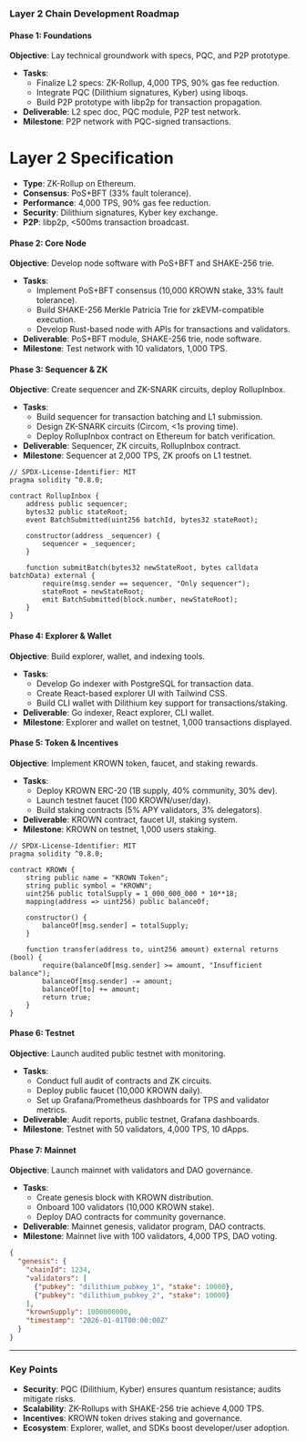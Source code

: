 
### Layer 2 Chain Development Roadmap

#### Phase 1: Foundations
**Objective**: Lay technical groundwork with specs, PQC, and P2P prototype.
- **Tasks**:
  - Finalize L2 specs: ZK-Rollup, 4,000 TPS, 90% gas fee reduction.
  - Integrate PQC (Dilithium signatures, Kyber) using liboqs.
  - Build P2P prototype with libp2p for transaction propagation.
- **Deliverable**: L2 spec doc, PQC module, P2P test network.
- **Milestone**: P2P network with PQC-signed transactions.


# Layer 2 Specification
- **Type**: ZK-Rollup on Ethereum.
- **Consensus**: PoS+BFT (33% fault tolerance).
- **Performance**: 4,000 TPS, 90% gas fee reduction.
- **Security**: Dilithium signatures, Kyber key exchange.
- **P2P**: libp2p, <500ms transaction broadcast.


#### Phase 2: Core Node
**Objective**: Develop node software with PoS+BFT and SHAKE-256 trie.
- **Tasks**:
  - Implement PoS+BFT consensus (10,000 KROWN stake, 33% fault tolerance).
  - Build SHAKE-256 Merkle Patricia Trie for zkEVM-compatible execution.
  - Develop Rust-based node with APIs for transactions and validators.
- **Deliverable**: PoS+BFT module, SHAKE-256 trie, node software.
- **Milestone**: Test network with 10 validators, 1,000 TPS.

#### Phase 3: Sequencer & ZK
**Objective**: Create sequencer and ZK-SNARK circuits, deploy RollupInbox.
- **Tasks**:
  - Build sequencer for transaction batching and L1 submission.
  - Design ZK-SNARK circuits (Circom, <1s proving time).
  - Deploy RollupInbox contract on Ethereum for batch verification.
- **Deliverable**: Sequencer, ZK circuits, RollupInbox contract.
- **Milestone**: Sequencer at 2,000 TPS, ZK proofs on L1 testnet.

```solidity
// SPDX-License-Identifier: MIT
pragma solidity ^0.8.0;

contract RollupInbox {
    address public sequencer;
    bytes32 public stateRoot;
    event BatchSubmitted(uint256 batchId, bytes32 stateRoot);

    constructor(address _sequencer) {
        sequencer = _sequencer;
    }

    function submitBatch(bytes32 newStateRoot, bytes calldata batchData) external {
        require(msg.sender == sequencer, "Only sequencer");
        stateRoot = newStateRoot;
        emit BatchSubmitted(block.number, newStateRoot);
    }
}
```

#### Phase 4: Explorer & Wallet
**Objective**: Build explorer, wallet, and indexing tools.
- **Tasks**:
  - Develop Go indexer with PostgreSQL for transaction data.
  - Create React-based explorer UI with Tailwind CSS.
  - Build CLI wallet with Dilithium key support for transactions/staking.
- **Deliverable**: Go indexer, React explorer, CLI wallet.
- **Milestone**: Explorer and wallet on testnet, 1,000 transactions displayed.

#### Phase 5: Token & Incentives
**Objective**: Implement KROWN token, faucet, and staking rewards.
- **Tasks**:
  - Deploy KROWN ERC-20 (1B supply, 40% community, 30% dev).
  - Launch testnet faucet (100 KROWN/user/day).
  - Build staking contracts (5% APY validators, 3% delegators).
- **Deliverable**: KROWN contract, faucet UI, staking system.
- **Milestone**: KROWN on testnet, 1,000 users staking.

```solidity
// SPDX-License-Identifier: MIT
pragma solidity ^0.8.0;

contract KROWN {
    string public name = "KROWN Token";
    string public symbol = "KROWN";
    uint256 public totalSupply = 1_000_000_000 * 10**18;
    mapping(address => uint256) public balanceOf;

    constructor() {
        balanceOf[msg.sender] = totalSupply;
    }

    function transfer(address to, uint256 amount) external returns (bool) {
        require(balanceOf[msg.sender] >= amount, "Insufficient balance");
        balanceOf[msg.sender] -= amount;
        balanceOf[to] += amount;
        return true;
    }
}
```

#### Phase 6: Testnet
**Objective**: Launch audited public testnet with monitoring.
- **Tasks**:
  - Conduct full audit of contracts and ZK circuits.
  - Deploy public faucet (10,000 KROWN daily).
  - Set up Grafana/Prometheus dashboards for TPS and validator metrics.
- **Deliverable**: Audit reports, public testnet, Grafana dashboards.
- **Milestone**: Testnet with 50 validators, 4,000 TPS, 10 dApps.

#### Phase 7: Mainnet
**Objective**: Launch mainnet with validators and DAO governance.
- **Tasks**:
  - Create genesis block with KROWN distribution.
  - Onboard 100 validators (10,000 KROWN stake).
  - Deploy DAO contracts for community governance.
- **Deliverable**: Mainnet genesis, validator program, DAO contracts.
- **Milestone**: Mainnet live with 100 validators, 4,000 TPS, DAO voting.

```json
{
  "genesis": {
    "chainId": 1234,
    "validators": [
      {"pubkey": "dilithium_pubkey_1", "stake": 10000},
      {"pubkey": "dilithium_pubkey_2", "stake": 10000}
    ],
    "krownSupply": 1000000000,
    "timestamp": "2026-01-01T00:00:00Z"
  }
}
```

---

### Key Points
- **Security**: PQC (Dilithium, Kyber) ensures quantum resistance; audits mitigate risks.
- **Scalability**: ZK-Rollups with SHAKE-256 trie achieve 4,000 TPS.
- **Incentives**: KROWN token drives staking and governance.
- **Ecosystem**: Explorer, wallet, and SDKs boost developer/user adoption.

